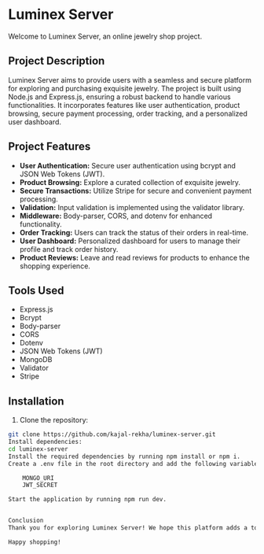 # Luminex Server

Welcome to Luminex Server, an online jewelry shop project.

## Project Description

Luminex Server aims to provide users with a seamless and secure platform for exploring and purchasing exquisite jewelry. The project is built using Node.js and Express.js, ensuring a robust backend to handle various functionalities. It incorporates features like user authentication, product browsing, secure payment processing, order tracking, and a personalized user dashboard.

## Project Features

- **User Authentication:** Secure user authentication using bcrypt and JSON Web Tokens (JWT).
- **Product Browsing:** Explore a curated collection of exquisite jewelry.
- **Secure Transactions:** Utilize Stripe for secure and convenient payment processing.
- **Validation:** Input validation is implemented using the validator library.
- **Middleware:** Body-parser, CORS, and dotenv for enhanced functionality.
- **Order Tracking:** Users can track the status of their orders in real-time.
- **User Dashboard:** Personalized dashboard for users to manage their profile and track order history.
- **Product Reviews:** Leave and read reviews for products to enhance the shopping experience.

## Tools Used

- Express.js
- Bcrypt
- Body-parser
- CORS
- Dotenv
- JSON Web Tokens (JWT)
- MongoDB
- Validator
- Stripe

## Installation

1. Clone the repository:

```bash
git clone https://github.com/kajal-rekha/luminex-server.git
Install dependencies:
cd luminex-server
Install the required dependencies by running npm install or npm i.
Create a .env file in the root directory and add the following variables:

    MONGO_URI
    JWT_SECRET

Start the application by running npm run dev.


Conclusion
Thank you for exploring Luminex Server! We hope this platform adds a touch of elegance to your jewelry shopping experience. Your feedback and contributions are highly appreciated as we continue to enhance and refine the project.

Happy shopping!

